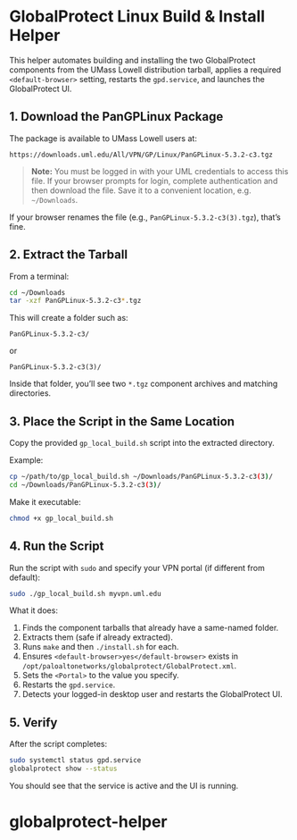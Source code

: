 # GlobalProtect Linux Build & Install Helper

This helper automates building and installing the two GlobalProtect components from the
UMass Lowell distribution tarball, applies a required `<default-browser>` setting,
restarts the `gpd.service`, and launches the GlobalProtect UI.

## 1. Download the PanGPLinux Package

The package is available to UMass Lowell users at:

```
https://downloads.uml.edu/All/VPN/GP/Linux/PanGPLinux-5.3.2-c3.tgz
```

> **Note:** You must be logged in with your UML credentials to access this file.
If your browser prompts for login, complete authentication and then download
the file. Save it to a convenient location, e.g. `~/Downloads`.

If your browser renames the file (e.g., `PanGPLinux-5.3.2-c3(3).tgz`), that’s fine.

## 2. Extract the Tarball

From a terminal:

```bash
cd ~/Downloads
tar -xzf PanGPLinux-5.3.2-c3*.tgz
```

This will create a folder such as:

```
PanGPLinux-5.3.2-c3/
```
or
```
PanGPLinux-5.3.2-c3(3)/
```

Inside that folder, you’ll see two `*.tgz` component archives and matching directories.

## 3. Place the Script in the Same Location

Copy the provided `gp_local_build.sh` script into the extracted directory.

Example:

```bash
cp ~/path/to/gp_local_build.sh ~/Downloads/PanGPLinux-5.3.2-c3(3)/
cd ~/Downloads/PanGPLinux-5.3.2-c3(3)/
```

Make it executable:

```bash
chmod +x gp_local_build.sh
```

## 4. Run the Script

Run the script with `sudo` and specify your VPN portal (if different from default):

```bash
sudo ./gp_local_build.sh myvpn.uml.edu
```

What it does:

1. Finds the component tarballs that already have a same-named folder.
2. Extracts them (safe if already extracted).
3. Runs `make` and then `./install.sh` for each.
4. Ensures `<default-browser>yes</default-browser>` exists in `/opt/paloaltonetworks/globalprotect/GlobalProtect.xml`.
5. Sets the `<Portal>` to the value you specify.
6. Restarts the `gpd.service`.
7. Detects your logged-in desktop user and restarts the GlobalProtect UI.

## 5. Verify

After the script completes:

```bash
sudo systemctl status gpd.service
globalprotect show --status
```

You should see that the service is active and the UI is running.
# globalprotect-helper
